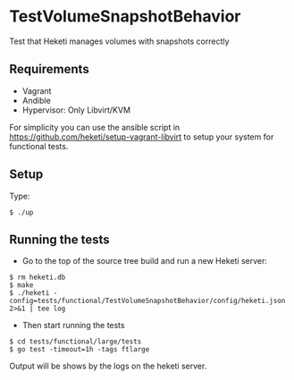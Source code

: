 # TestVolumeSnapshotBehavior
Test that Heketi manages volumes with snapshots correctly

## Requirements

* Vagrant
* Andible
* Hypervisor: Only Libvirt/KVM

For simplicity you can use the ansible script in https://github.com/heketi/setup-vagrant-libvirt
to setup your system for functional tests.

## Setup

Type:

```
$ ./up
```

## Running the tests

* Go to the top of the source tree build and run a new Heketi server:

```
$ rm heketi.db
$ make
$ ./heketi -config=tests/functional/TestVolumeSnapshotBehavior/config/heketi.json 2>&1 | tee log

```

* Then start running the tests

```
$ cd tests/functional/large/tests
$ go test -timeout=1h -tags ftlarge
```

Output will be shows by the logs on the heketi server.
